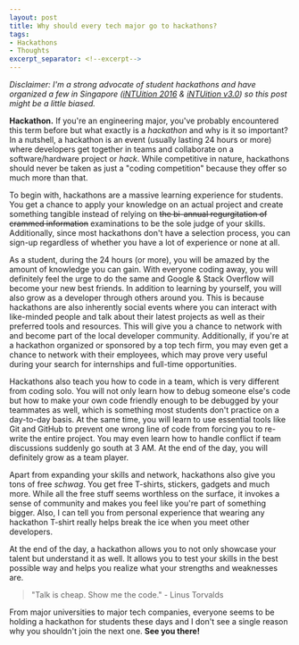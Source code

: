 ```yaml
---
layout: post
title: Why should every tech major go to hackathons?
tags:
- Hackathons
- Thoughts
excerpt_separator: <!--excerpt-->
---
```


*Disclaimer: I'm a strong advocate of student hackathons and have organized a few in Singapore ([iNTUition 2016](http://intuition16.ieeentu.com/) & [iNTUition v3.0](http://intuitionv3.ieeentu.com/)) so this post might be a little biased.*

**Hackathon.** If you're an engineering major, you've probably encountered this term before but what exactly is a *hackathon* and why is it so important? In a nutshell, a hackathon is an event (usually lasting 24 hours or more) where developers get together in teams and collaborate on a software/hardware project or *hack*. While competitive in nature, hackathons should never be taken as just a "coding competition" because they offer so much more than that.

<!--excerpt-->

To begin with, hackathons are a massive learning experience for students. You get a chance to apply your knowledge on an actual project and create something tangible instead of relying on ~~the bi-annual regurgitation of crammed information~~ examinations to be the sole judge of your skills. Additionally, since most hackathons don't have a selection process, you can sign-up regardless of whether you have a lot of experience or none at all.

As a student, during the 24 hours (or more), you will be amazed by the amount of knowledge you can gain. With everyone coding away, you will definitely feel the urge to do the same and Google & Stack Overflow will become your new best friends. In addition to learning by yourself, you will also grow as a developer through others around you. This is because hackathons are also inherently social events where you can interact with like-minded people and talk about their latest projects as well as their preferred tools and resources. This will give you a chance to network with and become part of the local developer community. Additionally, if you're at a hackathon organized or sponsored by a top tech firm, you may even get a chance to network with their employees, which may prove very useful during your search for internships and full-time opportunities.

Hackathons also teach you how to code in a team, which is very different from coding solo. You will not only learn how to debug someone else's code but how to make your own code friendly enough to be debugged by your teammates as well, which is something most students don't practice on a day-to-day basis. At the same time, you will learn to use essential tools like Git and GitHub to prevent one wrong line of code from forcing you to re-write the entire project. You may even learn how to handle conflict if team discussions suddenly go south at 3 AM. At the end of the day, you will definitely grow as a team player.

Apart from expanding your skills and network, hackathons also give you tons of free *schwag*. You get free T-shirts, stickers, gadgets and much more. While all the free stuff seems worthless on the surface, it invokes a sense of community and makes you feel like you're part of something bigger. Also, I can tell you from personal experience that wearing any hackathon T-shirt really helps break the ice when you meet other developers.

At the end of the day, a hackathon allows you to not only showcase your talent but understand it as well. It allows you to test your skills in the best possible way and helps you realize what your strengths and weaknesses are.

> "Talk is cheap. Show me the code." - Linus Torvalds

From major universities to major tech companies, everyone seems to be holding a hackathon for students these days and I don't see a single reason why you shouldn't join the next one. **See you there!**
